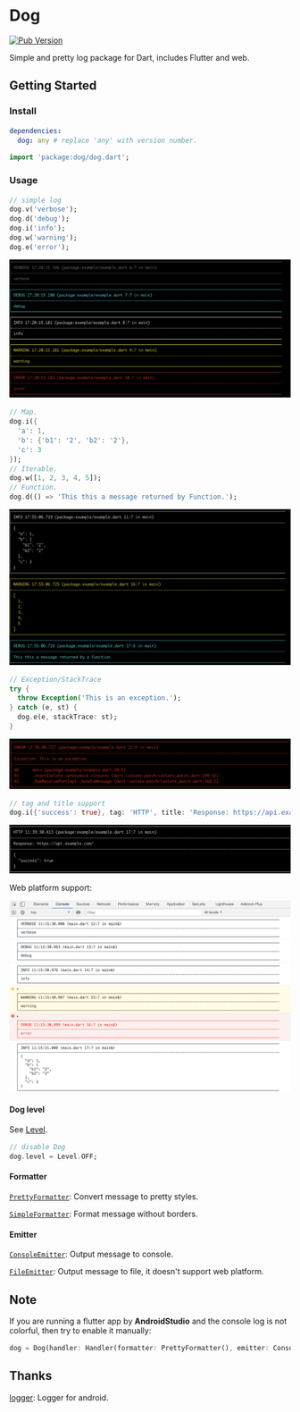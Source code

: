 # Dog

[![Pub Version](https://img.shields.io/pub/v/dog)](https://pub.dev/packages/dog)

Simple and pretty log package for Dart, includes Flutter and web.

## Getting Started

### Install

```yaml
dependencies:
  dog: any # replace 'any' with version number.
```

```dart
import 'package:dog/dog.dart';
```

### Usage

```dart
// simple log
dog.v('verbose');
dog.d('debug');
dog.i('info');
dog.w('warning');
dog.e('error');
```
![](art/1.png)

```dart
// Map.
dog.i({
  'a': 1,
  'b': {'b1': '2', 'b2': '2'},
  'c': 3
});
// Iterable.
dog.w([1, 2, 3, 4, 5]);
// Function.
dog.d(() => 'This this a message returned by Function.');
```
![](art/2.png)

```dart
// Exception/StackTrace
try {
  throw Exception('This is an exception.');
} catch (e, st) {
  dog.e(e, stackTrace: st);
}
```
![](art/3.png)

```dart
// tag and title support
dog.i({'success': true}, tag: 'HTTP', title: 'Response: https://api.example.com/');
```
![](art/4.png)

Web platform support:

![chrome](art/chrome.png)

#### Dog level

See [Level](lib/src/level.dart).
```dart
// disable Dog
dog.level = Level.OFF;
```

#### Formatter

[`PrettyFormatter`](lib/src/formatter/pretty_formatter.dart): Convert message to pretty styles.

[`SimpleFormatter`](lib/src/formatter/simple_formatter.dart): Format message without borders.

#### Emitter

[`ConsoleEmitter`](lib/src/emitter/console_formatter.dart): Output message to console.

[`FileEmitter`](lib/src/emitter/file_formatter.dart): Output message to file, it doesn't support web platform.

## Note

If you are running a flutter app by **AndroidStudio** and the console log is not colorful, then try to enable it manually:  
```dart
dog = Dog(handler: Handler(formatter: PrettyFormatter(), emitter: ConsoleEmitter(supportsAnsiColor: true)));
```

## Thanks

[logger](https://github.com/orhanobut/logger): Logger for android.
